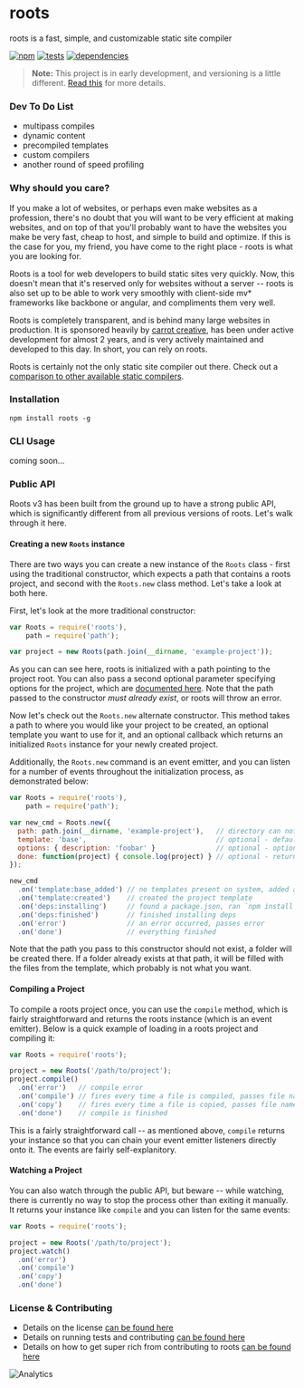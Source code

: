 # roots

roots is a fast, simple, and customizable static site compiler

[![npm](https://badge.fury.io/js/roots.png)](http://badge.fury.io/js/roots)
[![tests](https://travis-ci.org/jenius/roots.png?branch=master)](https://travis-ci.org/jenius/roots)
[![dependencies](https://david-dm.org/jenius/roots.png)](https://david-dm.org/jenius/roots)

> **Note:** This project is in early development, and versioning is a little different. [Read this](http://markup.im/#q4_cRZ1Q) for more details.

### Dev To Do List

- multipass compiles
- dynamic content
- precompiled templates
- custom compilers
- another round of speed profiling

### Why should you care?

If you make a lot of websites, or perhaps even make websites as a profession, there's no doubt that you will want to be very efficient at making websites, and on top of that you'll probably want to have the websites you make be very fast, cheap to host, and simple to build and optimize. If this is the case for you, my friend, you have come to the right place - roots is what you are looking for.

Roots is a tool for web developers to build static sites very quickly. Now, this doesn't mean that it's reserved only for websites without a server -- roots is also set up to be able to work very smoothly with client-side mv* frameworks like backbone or angular, and compliments them very well.

Roots is completely transparent, and is behind many large websites in production. It is sponsored heavily by [carrot creative](http://carrot.is), has been under active development for almost 2 years, and is very actively maintained and developed to this day. In short, you can rely on roots.

Roots is certainly not the only static site compiler out there. Check out a [comparison to other available static compilers](docs/features.md).

### Installation

`npm install roots -g`

### CLI Usage

coming soon...

### Public API

Roots v3 has been built from the ground up to have a strong public API, which is significantly different from all previous versions of roots. Let's walk through it here.

#### Creating a new `Roots` instance

There are two ways you can create a new instance of the `Roots` class - first using the traditional constructor, which expects a path that contains a roots project, and second with the `Roots.new` class method. Let's take a look at both here.

First, let's look at the more traditional constructor:

```js
var Roots = require('roots'),
    path = require('path');

var project = new Roots(path.join(__dirname, 'example-project'));
```

As you can can see here, roots is initialized with a path pointing to the project root. You can also pass a second optional parameter specifying options for the project, which are [documented here](docs/configuration.md). Note that the path passed to the constructor *must already exist*, or roots will throw an error.

Now let's check out the `Roots.new` alternate constructor. This method takes a path to where you would like your project to be created, an optional template you want to use for it, and an optional callback which returns an initialized `Roots` instance for your newly created project.

Additionally, the `Roots.new` command is an event emitter, and you can listen for a number of events throughout the initialization process, as demonstrated below:

```js
var Roots = require('roots'),
    path = require('path');

var new_cmd = Roots.new({
  path: path.join(__dirname, 'example-project'),   // directory can not yet exist
  template: 'base',                                // optional - defaults to 'base'
  options: { description: 'foobar' }               // optional - options to pass to template
  done: function(project) { console.log(project) } // optional - returns Roots instance
});

new_cmd
  .on('template:base_added') // no templates present on system, added a base template
  .on('template:created')    // created the project template
  .on('deps:installing')     // found a package.json, ran `npm install`
  .on('deps:finished')       // finished installing deps
  .on('error')               // an error occurred, passes error
  .on('done')                // everything finished
```

Note that the path you pass to this constructor should not exist, a folder will be created there. If a folder already exists at that path, it will be filled with the files from the template, which probably is not what you want.

#### Compiling a Project

To compile a roots project once, you can use the `compile` method, which is fairly straightforward and returns the roots instance (which is an event emitter). Below is a quick example of loading in a roots project and compiling it:

```js
var Roots = require('roots');

project = new Roots('/path/to/project');
project.compile()
  .on('error')   // compile error
  .on('compile') // fires every time a file is compiled, passes file name
  .on('copy')    // fires every time a file is copied, passes file name
  .on('done')    // compile is finished
```

This is a fairly straightforward call -- as mentioned above, `compile` returns your instance so that you can chain your event emitter listeners directly onto it. The events are fairly self-explanitory.

#### Watching a Project

You can also watch through the public API, but beware -- while watching, there is currently no way to stop the process other than exiting it manually. It returns your instance like `compile` and you can listen for the same events:

```js
var Roots = require('roots');

project = new Roots('/path/to/project');
project.watch()
  .on('error')
  .on('compile')
  .on('copy')
  .on('done')
```

### License & Contributing

- Details on the license [can be found here](license.md)
- Details on running tests and contributing [can be found here](contributing.md)
- Details on how to get super rich from contributing to roots [can be found here](contributing.md#getting-money)

![Analytics](https://ga-beacon.appspot.com/UA-37002571-2/roots/main)
